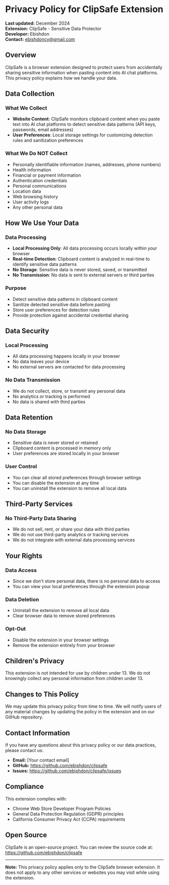 # Privacy Policy for ClipSafe Extension

**Last updated:** December 2024  
**Extension:** ClipSafe - Sensitive Data Protector  
**Developer:** Ebishdon  
**Contact:** ebishdoncy@gmail.com

## Overview

ClipSafe is a browser extension designed to protect users from accidentally sharing sensitive information when pasting content into AI chat platforms. This privacy policy explains how we handle your data.

## Data Collection

### What We Collect
- **Website Content**: ClipSafe monitors clipboard content when you paste text into AI chat platforms to detect sensitive data patterns (API keys, passwords, email addresses)
- **User Preferences**: Local storage settings for customizing detection rules and sanitization preferences

### What We Do NOT Collect
- Personally identifiable information (names, addresses, phone numbers)
- Health information
- Financial or payment information
- Authentication credentials
- Personal communications
- Location data
- Web browsing history
- User activity logs
- Any other personal data

## How We Use Your Data

### Data Processing
- **Local Processing Only**: All data processing occurs locally within your browser
- **Real-time Detection**: Clipboard content is analyzed in real-time to identify sensitive data patterns
- **No Storage**: Sensitive data is never stored, saved, or transmitted
- **No Transmission**: No data is sent to external servers or third parties

### Purpose
- Detect sensitive data patterns in clipboard content
- Sanitize detected sensitive data before pasting
- Store user preferences for detection rules
- Provide protection against accidental credential sharing

## Data Security

### Local Processing
- All data processing happens locally in your browser
- No data leaves your device
- No external servers are contacted for data processing

### No Data Transmission
- We do not collect, store, or transmit any personal data
- No analytics or tracking is performed
- No data is shared with third parties

## Data Retention

### No Data Storage
- Sensitive data is never stored or retained
- Clipboard content is processed in memory only
- User preferences are stored locally in your browser

### User Control
- You can clear all stored preferences through browser settings
- You can disable the extension at any time
- You can uninstall the extension to remove all local data

## Third-Party Services

### No Third-Party Data Sharing
- We do not sell, rent, or share your data with third parties
- We do not use third-party analytics or tracking services
- We do not integrate with external data processing services

## Your Rights

### Data Access
- Since we don't store personal data, there is no personal data to access
- You can view your local preferences through the extension popup

### Data Deletion
- Uninstall the extension to remove all local data
- Clear browser data to remove stored preferences

### Opt-Out
- Disable the extension in your browser settings
- Remove the extension entirely from your browser

## Children's Privacy

This extension is not intended for use by children under 13. We do not knowingly collect any personal information from children under 13.

## Changes to This Policy

We may update this privacy policy from time to time. We will notify users of any material changes by updating the policy in the extension and on our GitHub repository.

## Contact Information

If you have any questions about this privacy policy or our data practices, please contact us:

- **Email:** [Your contact email]
- **GitHub:** https://github.com/ebishdon/clipsafe
- **Issues:** https://github.com/ebishdon/clipsafe/issues

## Compliance

This extension complies with:
- Chrome Web Store Developer Program Policies
- General Data Protection Regulation (GDPR) principles
- California Consumer Privacy Act (CCPA) requirements

## Open Source

ClipSafe is an open-source project. You can review the source code at: https://github.com/ebishdon/clipsafe

---


**Note:** This privacy policy applies only to the ClipSafe browser extension. It does not apply to any other services or websites you may visit while using the extension. 
